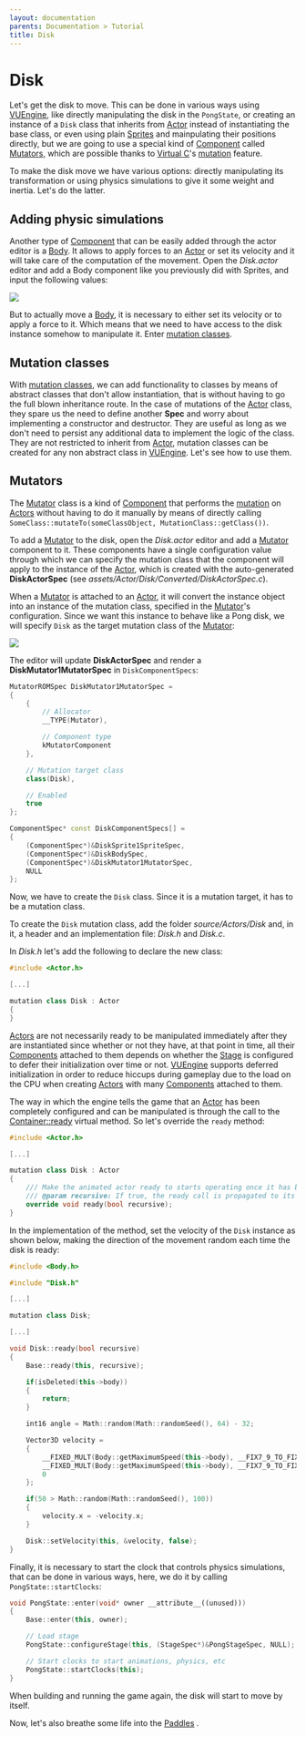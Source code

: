 ```yaml
---
layout: documentation
parents: Documentation > Tutorial
title: Disk
---
```


# Disk

Let's get the disk to move. This can be done in various ways using [VUEngine](https://github.com/VUEngine/VUEngine-Core), like directly manipulating the disk in the `PongState`, or creating an instance of a `Disk` class that inherits from [Actor](/documentation/api/class-actor/) instead of instantiating the base class, or even using plain [Sprites](/documentation/api/class-sprite/) and mainpulating their positions directly, but we are going to use a special kind of [Component](/documentation/api/class-component/) called [Mutators](/documentation/api/class-mutator/), which are possible thanks to [Virtual C](../../language/introduction)'s [mutation](/language/custom-features/#mutation-classes) feature.

To make the disk move we have various options: directly manipulating its transformation or using physics simulations to give it some weight and inertia. Let's do the latter.

## Adding physic simulations

Another type of [Component](/documentation/api/class-component/) that can be easily added through the actor editor is a [Body](/documentation/api/class-body/). It allows to apply forces to an [Actor](/documentation/api/class-actor/) or set its velocity and it will take care of the computation of the movement. Open the _Disk.actor_ editor and add a Body component like you previously did with Sprites, and input the following values:

<a href="/documentation/images/tutorial/disk-body.png" data-toggle="lightbox" data-gallery="gallery" data-caption="Disk body"><img src="/documentation/images/tutorial/disk-body.png" /></a>

But to actually move a [Body](/documentation/api/class-body/), it is necessary to either set its velocity or to apply a force to it. Which means that we need to have access to the disk instance somehow to manipulate it. Enter [mutation classes](/documentation/language/custom-features/#mutation-classes).

## Mutation classes

With [mutation classes](/documentation/language/custom-features/#mutation-classes), we can add functionality to classes by means of abstract classes that don't allow instantiation, that is without having to go the full blown inheritance route. In the case of mutations of the [Actor](/documentation/api/class-actor/) class, they spare us the need to define another **Spec** and worry about implementing a constructor and destructor. They are useful as long as we don't need to persist any additional data to implement the logic of the class. They are not restricted to inherit from [Actor](/documentation/api/class-actor/), mutation classes can be created for any non abstract class in [VUEngine](https://github.com/VUEngine/VUEngine-Core). Let's see how to use them.

## Mutators

The [Mutator](/documentation/api/class-mutator/) class is a kind of [Component](/documentation/api/class-component/) that performs the [mutation](/documentation/language/custom-features/#mutation-classes) on [Actors](/documentation/api/class-actor/) without having to do it manually by means of directly calling `SomeClass::mutateTo(someClassObject, MutationClass::getClass())`.

To add a [Mutator](/documentation/api/class-mutator/) to the disk, open the _Disk.actor_ editor and add a [Mutator](/documentation/api/class-mutator/) component to it. These components have a single configuration value through which we can specify the mutation class that the component will apply to the instance of the [Actor](/documentation/api/class-actor/), which is created with the auto-generated **DiskActorSpec** (see _assets/Actor/Disk/Converted/DiskActorSpec.c_).

When a [Mutator](/documentation/api/class-mutator/) is attached to an [Actor](/documentation/api/class-actor/), it will convert the instance object into an instance of the mutation class, specified in the [Mutator](/documentation/api/class-mutator/)'s configuration. Since we want this instance to behave like a Pong disk, we will specify `Disk` as the target mutation class of the [Mutator](/documentation/api/class-mutator/):

<a href="/documentation/images/tutorial/disk-mutator.png" data-toggle="lightbox" data-gallery="gallery" data-caption="Disk mutator"><img src="/documentation/images/tutorial/disk-mutator.png" /></a>

The editor will update **DiskActorSpec** and render a **DiskMutator1MutatorSpec** in `DiskComponentSpecs`:

```cpp
MutatorROMSpec DiskMutator1MutatorSpec =
{
    {
        // Allocator
        __TYPE(Mutator),

        // Component type
        kMutatorComponent
    },

    // Mutation target class
    class(Disk),

    // Enabled
    true
};

ComponentSpec* const DiskComponentSpecs[] =
{
    (ComponentSpec*)&DiskSprite1SpriteSpec,
    (ComponentSpec*)&DiskBodySpec,
    (ComponentSpec*)&DiskMutator1MutatorSpec,
    NULL
};
```

Now, we have to create the `Disk` class. Since it is a mutation target, it has to be a mutation class.

To create the `Disk` mutation class, add the folder _source/Actors/Disk_ and, in it, a header and an implementation file: _Disk.h_ and _Disk.c_.

In _Disk.h_ let's add the following to declare the new class:

```cpp
#include <Actor.h>

[...]

mutation class Disk : Actor
{
}
```

[Actors](/documentation/api/class-actor/) are not necessarily ready to be manipulated immediately after they are instantiated since whether or not they have, at that point in time, all their [Components](/documentation/api/class-component/) attached to them depends on whether the [Stage](/documentation/api/class-stage/) is configured to defer their initialization over time or not. [VUEngine](https://github.com/VUEngine/VUEngine-Core) supports deferred initialization in order to reduce hiccups during gameplay due to the load on the CPU when creating [Actors](/documentation/api/class-actor/) with many [Components](/documentation/api/class-component/) attached to them.

The way in which the engine tells the game that an [Actor](/documentation/api/class-actor/) has been completely configured and can be manipulated is through the call to the [Container::ready](/documentation/api/class-container/) virtual method. So let's override the `ready` method:

```cpp
#include <Actor.h>

[...]

mutation class Disk : Actor
{
    /// Make the animated actor ready to starts operating once it has been completely intialized.
    /// @param recursive: If true, the ready call is propagated to its children, grand children, etc.
    override void ready(bool recursive);
}
```

In the implementation of the method, set the velocity of the `Disk` instance as shown below, making the direction of the movement random each time the disk is ready:

```cpp
#include <Body.h>

#include "Disk.h"

[...]

mutation class Disk;

[...]

void Disk::ready(bool recursive)
{
    Base::ready(this, recursive);

    if(isDeleted(this->body))
    {
        return;
    }

    int16 angle = Math::random(Math::randomSeed(), 64) - 32;

    Vector3D velocity =
    {
        __FIXED_MULT(Body::getMaximumSpeed(this->body), __FIX7_9_TO_FIXED(__COS(angle))),
        __FIXED_MULT(Body::getMaximumSpeed(this->body), __FIX7_9_TO_FIXED(__SIN(angle))),
        0
    };

    if(50 > Math::random(Math::randomSeed(), 100))
    {
        velocity.x = -velocity.x;
    }

    Disk::setVelocity(this, &velocity, false);
}
```

Finally, it is necessary to start the clock that controls physics simulations, that can be done in various ways, here, we do it by calling `PongState::startClocks`:


```cpp
void PongState::enter(void* owner __attribute__((unused)))
{
    Base::enter(this, owner);

    // Load stage
    PongState::configureStage(this, (StageSpec*)&PongStageSpec, NULL);

	// Start clocks to start animations, physics, etc
    PongState::startClocks(this);
}
```

When building and running the game again, the disk will start to move by itself.

Now, let's also breathe some life into the [Paddles](/documentation/tutorial/paddles/) <i class="fa fa-arrow-right"></i>.
